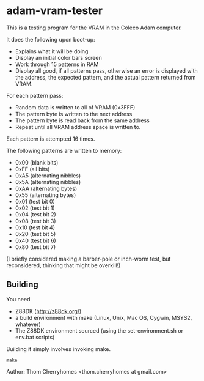# adam-vram-tester

This is a testing program for the VRAM in the Coleco Adam computer.

It does the following upon boot-up:

* Explains what it will be doing
* Display an initial color bars screen
* Work through 15 patterns in RAM
* Display all good, if all patterns pass, otherwise an error is displayed with the address, the expected pattern, and the actual pattern returned from VRAM.

For each pattern pass:

* Random data is written to all of VRAM (0x3FFF)
* The pattern byte is written to the next address
* The pattern byte is read back from the same address
* Repeat until all VRAM address space is written to.

Each pattern is attempted 16 times.

The following patterns are written to memory:

* 0x00 (blank bits)
* 0xFF (all bits)
* 0xA5 (alternating nibbles)
* 0x5A (alternating nibbles)
* 0xAA (alternating bytes)
* 0x55 (alternating bytes)
* 0x01 (test bit 0)
* 0x02 (test bit 1)
* 0x04 (test bit 2)
* 0x08 (test bit 3)
* 0x10 (test bit 4)
* 0x20 (test bit 5)
* 0x40 (test bit 6)
* 0x80 (test bit 7)

(I briefly considered making a barber-pole or inch-worm test, but reconsidered, thinking that might be overkill!)

## Building

You need

* Z88DK (http://z88dk.org/)
* a build environment with make (Linux, Unix, Mac OS, Cygwin, MSYS2, whatever)
* The Z88DK environment sourced (using the set-environment.sh or env.bat scripts)

Building it simply involves invoking make.

```
make
```

Author: Thom Cherryhomes <thom.cherryhomes at gmail.com>

